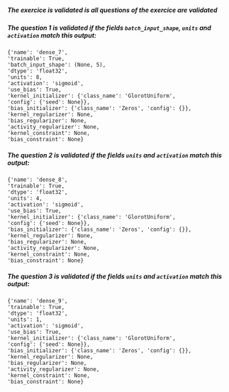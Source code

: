 ##### The exercice is validated is all questions of the exercice are validated

##### The question 1 is validated if the fields `batch_input_shape`, `units` and `activation` match this output: 

```
{'name': 'dense_7',
'trainable': True,
'batch_input_shape': (None, 5),
'dtype': 'float32',
'units': 8,
'activation': 'sigmoid',
'use_bias': True,
'kernel_initializer': {'class_name': 'GlorotUniform',
'config': {'seed': None}},
'bias_initializer': {'class_name': 'Zeros', 'config': {}},
'kernel_regularizer': None,
'bias_regularizer': None,
'activity_regularizer': None,
'kernel_constraint': None,
'bias_constraint': None}
```

##### The question 2 is validated if the fields `units` and `activation` match this output: 

```
{'name': 'dense_8',
'trainable': True,
'dtype': 'float32',
'units': 4,
'activation': 'sigmoid',
'use_bias': True,
'kernel_initializer': {'class_name': 'GlorotUniform',
'config': {'seed': None}},
'bias_initializer': {'class_name': 'Zeros', 'config': {}},
'kernel_regularizer': None,
'bias_regularizer': None,
'activity_regularizer': None,
'kernel_constraint': None,
'bias_constraint': None}
```
##### The question 3 is validated if the fields `units` and `activation` match this output: 

```
{'name': 'dense_9',
'trainable': True,
'dtype': 'float32',
'units': 1,
'activation': 'sigmoid',
'use_bias': True,
'kernel_initializer': {'class_name': 'GlorotUniform',
'config': {'seed': None}},
'bias_initializer': {'class_name': 'Zeros', 'config': {}},
'kernel_regularizer': None,
'bias_regularizer': None,
'activity_regularizer': None,
'kernel_constraint': None,
'bias_constraint': None}
```

